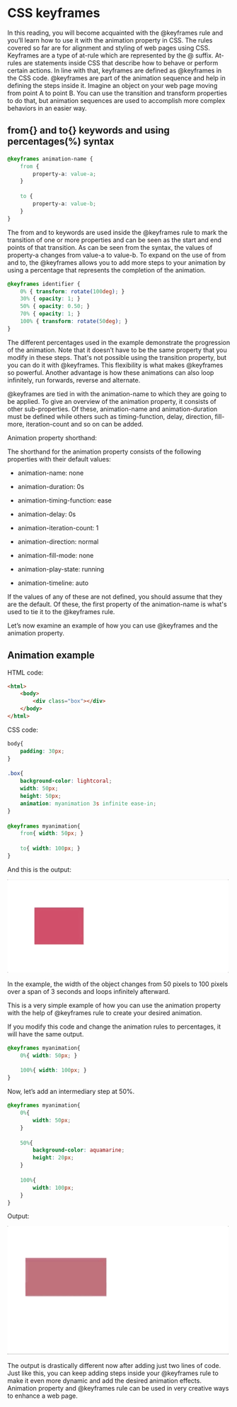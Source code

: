 # CSS keyframes

In this reading, you will become acquainted with the @keyframes rule and you’ll learn how to use it with the animation property in CSS. The rules covered so far are for alignment and styling of web pages using CSS. Keyframes are a type of at-rule which are represented by the @ suffix. At-rules are statements inside CSS that describe how to behave or perform certain actions. In line with that, keyframes are defined as @keyframes in the CSS code. @keyframes are part of the animation sequence and help in defining the steps inside it. Imagine an object on your web page moving from point A to point B. You can use the transition and transform properties to do that, but animation sequences are used to accomplish more complex behaviors in an easier way.

## from{} and to{} keywords and using percentages(%) syntax

```css
@keyframes animation-name { 
    from { 
        property-a: value-a; 
    } 

    to {
        property-a: value-b; 
    } 
}
```

The from and to keywords are used inside the @keyframes rule to mark the transition of one or more properties and can be seen as the start and end points of that transition. As can be seen from the syntax, the values of property-a changes from value-a to value-b. To expand on the use of from and to, the @keyframes allows you to add more steps to your animation by using a percentage that represents the completion of the animation.

```css
@keyframes identifier { 
    0% { transform: rotate(100deg); } 
    30% { opacity: 1; } 
    50% { opacity: 0.50; } 
    70% { opacity: 1; } 
    100% { transform: rotate(50deg); }
}
```

The different percentages used in the example demonstrate the progression of the animation. Note that it doesn’t have to be the same property that you modify in these steps. That's not possible using the transition property, but you can do it with @keyframes. This flexibility is what makes @keyframes so powerful. Another advantage is how these animations can also loop infinitely, run forwards, reverse and alternate.

@keyframes are tied in with the animation-name to which they are going to be applied. To give an overview of the animation property, it consists of other sub-properties. Of these, animation-name and animation-duration must be defined while others such as timing-function, delay, direction, fill-more, iteration-count and so on can be added. 

Animation property shorthand:

The shorthand for the animation property consists of the following properties with their default values:

- animation-name: none 

- animation-duration: 0s 

- animation-timing-function: ease 

- animation-delay: 0s 

- animation-iteration-count: 1 

- animation-direction: normal 

- animation-fill-mode: none 

- animation-play-state: running 

- animation-timeline: auto 

If the values of any of these are not defined, you should assume that they are the default. Of these, the first property of the animation-name is what's used to tie it to the @keyframes rule.

Let’s now examine an example of how you can use @keyframes and the animation property. 

## Animation example

HTML code:
```html
<html>
    <body> 
        <div class="box"></div> 
    </body> 
</html> 
```

CSS code:
```css
body{ 
    padding: 30px;
} 

.box{ 
    background-color: lightcoral; 
    width: 50px; 
    height: 50px; 
    animation: myanimation 3s infinite ease-in; 
} 

@keyframes myanimation{ 
    from{ width: 50px; } 
    
    to{ width: 100px; } 
}
```

And this is the output:

<img src="./gifs/gif1.gif" width="500">

In the example, the width of the object changes from 50 pixels to 100 pixels over a span of 3 seconds and loops infinitely afterward. 

This is a very simple example of how you can use the animation property with the help of @keyframes rule to create your desired animation.

If you modify this code and change the animation rules to percentages, it will have the same output.

```css
@keyframes myanimation{
    0%{ width: 50px; }

    100%{ width: 100px; }
}
```

Now, let’s add an intermediary step at 50%. 

```css
@keyframes myanimation{
    0%{
        width: 50px; 
    }

    50%{
        background-color: aquamarine;
        height: 20px;
    }

    100%{
        width: 100px;
    }
}
```

Output:

<img src="./gifs/gif2.gif" width="500">

The output is drastically different now after adding just two lines of code. Just like this, you can keep adding steps inside your @keyframes rule to make it even more dynamic and add the desired animation effects. Animation property and @keyframes rule can be used in very creative ways to enhance a web page.